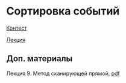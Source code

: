 # Сортировка событий

[Контест](https://contest.yandex.ru/contest/27883/enter/)

[Лекция](https://youtu.be/hGixDBO-p6Q)

## Доп. материалы

Лекция 9. Метод сканирующей прямой, [pdf](http://shujkova.ru/sites/default/files/lec8.pdf)

